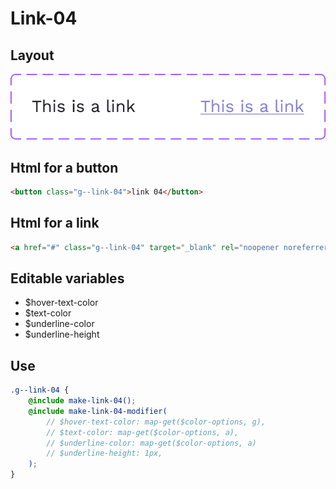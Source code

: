 # Link-04

## Layout

![alt text][link-04]

[link-04]: /src/img/global-components/link/g--link-04.png

## Html for a button

```html
<button class="g--link-04">link 04</button>
```

## Html for a link

```html
<a href="#" class="g--link-04" target="_blank" rel="noopener noreferrer">link 04 link</a>
```

## Editable variables

- $hover-text-color
- $text-color
- $underline-color
- $underline-height

## Use

```scss
.g--link-04 {
    @include make-link-04();
    @include make-link-04-modifier(
        // $hover-text-color: map-get($color-options, g),
        // $text-color: map-get($color-options, a),
        // $underline-color: map-get($color-options, a)
        // $underline-height: 1px,
    );
}
```
